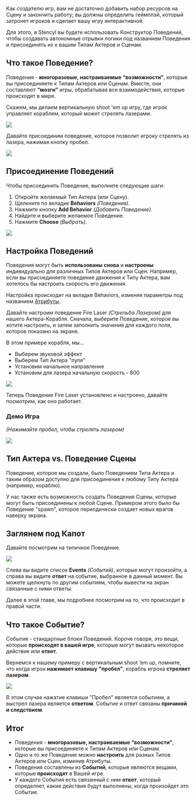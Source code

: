 Как создателю игр, вам не достаточно добавить набор ресурсов на Сцену и закончить работу; вы должны определить геймплэй, который затронет игроков и сделает вашу игру интерактивной.

Для этого, в Stencyl вы будете использовать Конструктор Поведений, чтобы создавать автономные отрывки логики под названием Поведения и присоединять их к вашим Типам Актеров и Сценам.

## Что такое Поведение?

Поведения - **многоразовые, настраиваемые “возможности”**, которые вы присоединяете к Типам Актеров или Сценам. Вместе, они составляют **“мозги”** игры, обрабатывая все взаимодействия, которые происходят в мире.

Скажем, мы делаем вертикальную shoot 'em up игру, где игрок управляет кораблем, который может стрелять лазерами.

![](http://static.stencyl.com/pedia2/ch2/intro/image00.png)

Давайте присоединим поведение, которое позволит игроку стрелять из лазера, нажимая кнопку пробел.

![](http://static.stencyl.com/pedia2/ch2/intro/image02.png)

## Присоединение Поведений

Чтобы присоединить Поведение, выполните следующие шаги:

1. Откройте желаемый Тип Актера (или Сцену).
2. Щелкните по вкладке **Behaviors** *(Поведения)*.
3. Нажмите кнопку **Add Behavior** *(Добавить Поведение)*.
4. Найдите и выберите желаемое Поведение.
5. Нажмите **Choose** *(Выбрать)*.

![](http://static.stencyl.com/pedia2/ch2/intro/image01.png)

## Настройка Поведений

Поведения могут быть **использованы снова** и **настроены** индивидуально для различных Типов Актеров или Сцен. Например, если вы присоединяете поведение движения к Типу Актера, вам хотелось бы настроить скорость его движения.

Настройка происходит на вкладке Behaviors, изменяя параметры под названием [Атрибуты](docs/logic/attributes).

Давайте настроим поведение Fire Laser *(Стрельба Лазером)* для нашего Актера-Корабля. Сначала, выберите Поведение, которое вы хотите настроить, и затем заполнить значения для каждого поля, которое показано на экране.

В этом примере корабля, мы...

- Выберем звуковой эффект
- Выберем Тип Актера "пуля"
- Установим начальное направление
- Установим для лазера начальную скорость - 800

![](http://static.stencyl.com/pedia2/ch2/intro/image03.png)

Теперь Поведение Fire Laser установлено и настроено, давайте посмотрим, как оно работает.

### Демо Игра
*(Нажимайте пробел, чтобы стрелять лазером)*

[![](http://static.stencyl.com/pedia2/ch2/intro/shoot.png)](http://static.stencyl.com/pedia2/ch2/intro/shoot.swf)

## Тип Актера vs. Поведение Сцены

Поведение, которое мы создали, было Поведением Типа Актера и таким образом доступно для присоединения к любому Типу Актера (например, кораблю).

У нас также есть возможность создать Поведения Сцены, которые могут быть присоединены к любой Сцене. Примером этого было бы Поведение "spawn", которое периодически создает новых врагов наверху экрана.

## Заглянем под Капот

Давайте посмотрим на типичное Поведение.

![](http://static.stencyl.com/pedia2/ch2/intro/image04.png)

Слева вы видите список **Events** *(Событий)*, которые могут произойти, а справа вы видите **ответ** на событие,  выбранное в данный момент. Вы можете щелкнуть по другим событиям, чтобы вывести на экран связанные с ними ответы.

Далее в этой главе, мы подробнее посмотрим на то, что происходит в правой части.

## Что такое Событие?

События - стандартные блоки Поведений. Короче говоря, это вещи, которые **происходят в вашей игре**, которые могут вызвать некоторое действие или **ответ**.

Вернемся к нашему примеру с вертикальным shoot ‘em up, помните, что когда игрок **нажимает клавишу "пробел"**, корабль игрока **стреляет лазером**.

![](http://static.stencyl.com/pedia2/ch2/intro/image05.png)

В этом случае нажатие клавиши "Пробел" является событием, а выстрел лазера является **ответом**. Событие и ответ связаны **причиной и следствием**.

## Итог

- Поведения - **многоразовые, настраиваемые “возможности”**, которые вы присоединяете к Типам Актеров или Сценам.
- Одно и то же Поведение можно **настроить** для разных Типов Актеров или Сцен, изменив Атрибуты.
- Поведения составлены из **Событий**, которые являются вещами, которые **происходят** в Вашей игре.
- У каждого События есть связанный с ним **ответ**, который определяет, какие действия будут выполнены, когда произойдет это Событие.
